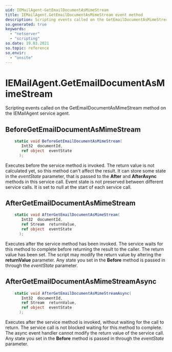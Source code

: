 ```yaml
---
uid: IEMailAgent-GetEmailDocumentAsMimeStream
title: IEMailAgent.GetEmailDocumentAsMimeStream event method
description: Scripting events called on the GetEmailDocumentAsMimeStream method on the IEMailAgent service agent.
so.generated: true
keywords:
  - "netserver"
  - "scripting"
so.date: 19.03.2021
so.topic: reference
so.envir:
  - "onsite"
---
```

# IEMailAgent.GetEmailDocumentAsMimeStream

Scripting events called on the <see cref='M:SuperOffice.CRM.Services.IEMailAgent.GetEmailDocumentAsMimeStream'>GetEmailDocumentAsMimeStream</see> method on the <see cref='IEMailAgent'>IEMailAgent</see>  service agent.

## BeforeGetEmailDocumentAsMimeStream
```cs
    static void BeforeGetEmailDocumentAsMimeStream(
       Int32  documentId,
       ref object  eventState
      );
```
Executes before the service method is invoked.
The return value is not calculated yet, so this method can't affect the result.
It can store some state in the *eventState* parameter, that is passed to the **After** and **AfterAsync** methods in this service call.
Event state is not preserved between different service calls. It is set to null at the start of each service call.
## AfterGetEmailDocumentAsMimeStream
```cs
    static void AfterGetEmailDocumentAsMimeStream(
       Int32  documentId,
       ref Stream  returnValue,
       ref object  eventState
      );
```
Executes after the service method has been invoked. The service waits for this method to complete before returning the result to the caller.
The return value has been set. The script may modify the return value by altering the **returnValue** parameter.
Any state you set in the **Before** method is passed in through the *eventState* parameter.
## AfterGetEmailDocumentAsMimeStreamAsync
```cs
    static void AfterGetEmailDocumentAsMimeStreamAsync(
       Int32  documentId,
       ref Stream  returnValue,
       ref object  eventState
      );
```
Executes after the service method is invoked, without waiting for the call to return.
The service call is not blocked waiting for this method to complete.
The async event handler cannot modify the return value of the service call.
Any state you set in the **Before** method is passed in through the *eventState* parameter.

